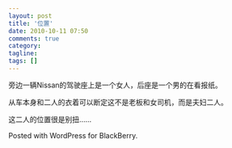 ```yaml
---
layout: post
title: '位置'
date: 2010-10-11 07:50
comments: true
category: 
tagline: 
tags: []
---
```

    

旁边一辆Nissan的驾驶座上是一个女人，后座是一个男的在看报纸。

从车本身和二人的衣着可以断定这不是老板和女司机，而是夫妇二人。

这二人的位置很是别扭……

Posted with WordPress for BlackBerry.
